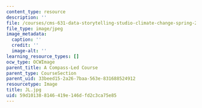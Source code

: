 ```yaml
---
content_type: resource
description: ''
file: /courses/cms-631-data-storytelling-studio-climate-change-spring-2017/59d101388146419e146dfd2c3ca75e85_JL.jpg
file_type: image/jpeg
image_metadata:
  caption: ''
  credit: ''
  image-alt: ''
learning_resource_types: []
ocw_type: OCWImage
parent_title: A Compass-Led Course
parent_type: CourseSection
parent_uid: 33beed15-2a26-7baa-563e-831688524912
resourcetype: Image
title: JL.jpg
uid: 59d10138-8146-419e-146d-fd2c3ca75e85
---
```

